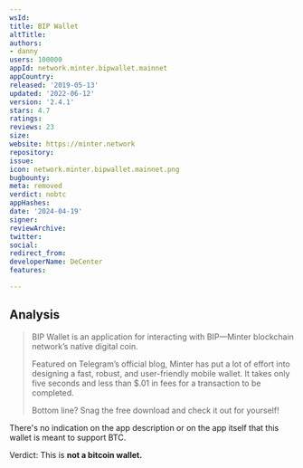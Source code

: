```yaml
---
wsId: 
title: BIP Wallet
altTitle: 
authors:
- danny
users: 100000
appId: network.minter.bipwallet.mainnet
appCountry: 
released: '2019-05-13'
updated: '2022-06-12'
version: '2.4.1'
stars: 4.7
ratings: 
reviews: 23
size: 
website: https://minter.network
repository: 
issue: 
icon: network.minter.bipwallet.mainnet.png
bugbounty: 
meta: removed
verdict: nobtc
appHashes: 
date: '2024-04-19'
signer: 
reviewArchive: 
twitter: 
social: 
redirect_from: 
developerName: DeCenter
features: 

---
```


## Analysis

> BIP Wallet is an application for interacting with BIP—Minter blockchain network’s native digital coin.
>
> Featured on Telegram’s official blog, Minter has put a lot of effort into designing a fast, robust, and user-friendly mobile wallet. It takes only five seconds and less than $.01 in fees for a transaction to be completed.
>
> Bottom line? Snag the free download and check it out for yourself!

There's no indication on the app description or on the app itself that this wallet is meant to support BTC. 

Verdict: This is **not a bitcoin wallet.**

